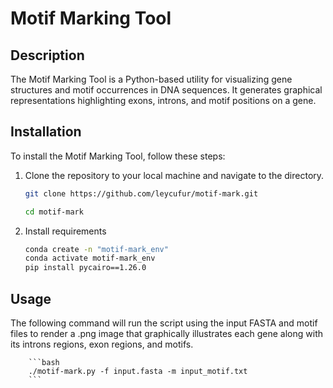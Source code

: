 # Motif Marking Tool

## Description

The Motif Marking Tool is a Python-based utility for visualizing gene structures and motif occurrences in DNA sequences. It generates graphical representations highlighting exons, introns, and motif positions on a gene.

## Installation

To install the Motif Marking Tool, follow these steps:

1. Clone the repository to your local machine and navigate to the directory.
    ```bash
   git clone https://github.com/leycufur/motif-mark.git
   ```
   ```bash
   cd motif-mark
   ```
2. Install requirements
    ```bash
    conda create -n "motif-mark_env"
    conda activate motif-mark_env
    pip install pycairo==1.26.0
    ```
## Usage
The following command will run the script using the input FASTA and motif files to render a .png image that graphically illustrates each gene along with its introns regions, exon regions, and motifs. 

        ```bash
        ./motif-mark.py -f input.fasta -m input_motif.txt
        ```